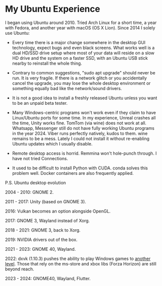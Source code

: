# My Ubuntu Experience

I began using Ubuntu around 2010. Tried Arch Linux for a short time, a year with Fedora, and another year with macOS (OS X Lion). Since 2014 I solely use Ubuntu:

- Every time there is a major change somewhere in the desktop GUI technology, expect bugs and even black screens. What works well is a dual HD/SSD drive setup where most of your data will reside on a slow HD drive and the system on a faster SSD, with an Ubuntu USB stick nearby to reinstall the whole thing.

- Contrary to common suggestions, "sudo apt upgrade" should never be run. It is very fragile. If there is a network glitch or you accidentally cancel the upgrade, you may lose the whole desktop environment or something equally bad like the network/sound drivers.

- It is not a good idea to install a freshly released Ubuntu unless you want to be an unpaid beta tester.

- Many Windows-centric programs won't work even if they claim to have Linux/Ubuntu ports for some time. In my experience, Unreal crashes all the time, Unity works fine. TomTom (via wine) does not work at all.
  Whatsapp, Messenger still do not have fully working Ubuntu programs in the year 2024. Viber runs perfectly natively, kudos to them. wine remains to be a mess. Lately I could not install it without re-enabling Ubuntu updates which I usually disable.

- Remote desktop access is horrid. Remmina won't hole-punch through. I have not tried Connections.

- It used to be difficult to install Python with CUDA. conda solves this problem well. Docker containers are also frequently applied.

P.S. Ubuntu desktop evolution

2004 - 2010: GNOME 2.

2011 - 2017: Unity (based on GNOME 3).

2016: Vulkan becomes an option alongside OpenGL.

2017: GNOME 3, Wayland instead of Xorg.

2018 - 2021: GNOME 3, back to Xorg.

2019: NVIDIA drivers out of the box.

2021 - 2023: GNOME 40, Wayland.

2022: dxvk (1.10.3) pushes the ability to play Windows games to [another level](https://github.com/doitsujin/dxvk/issues/3789). Those that rely on the ms-store and xbox libs (Forza Horizon) are still beyond reach.

2023 - 2024: GNOME40, Wayland, Flutter.
